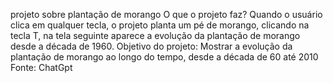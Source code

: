 projeto sobre plantação de morango 
O que o projeto faz? 
Quando o usuário clica em qualquer tecla, o projeto planta um pé de morango, clicando na tecla T, na tela seguinte aparece a evolução da plantação de morango desde a década de 1960. 
Objetivo do projeto: Mostrar a evolução da plantação de morango ao longo do tempo, desde a década de 60 até 2010
Fonte: ChatGpt

